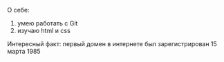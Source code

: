 О себе:
1. умею работать с Git
2. изучаю html и css

Интересный факт: первый домен в интернете был зарегистрирован 15 марта 1985
